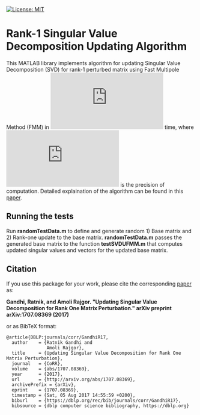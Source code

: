 [![License: MIT](https://img.shields.io/badge/License-MIT-yellow.svg)](https://github.com/AmoliR/rank1-svd-update/blob/master/LICENSE) 
# Rank-1 Singular Value Decomposition Updating Algorithm
This MATLAB library implements algorithm for updating Singular Value Decomposition (SVD) for rank-1 perturbed matrix using Fast Multipole Method (FMM) in ![Equation](https://latex.codecogs.com/gif.latex?%5Cinline%20%5Cbg_white%20O%28n%5E2%20%5C%20%5Ctext%7Blog%7D%28%5Cfrac%7B1%7D%7B%5Cepsilon%7D%29%29)  time, where ![Equation](https://latex.codecogs.com/gif.latex?%5Cinline%20%5Cbg_white%20%5Cepsilon) is the precision of computation. Detailed explaination of the algorithm can be found in this [paper](https://arxiv.org/abs/1707.08369).
## Running the tests
Run **randomTestData.m** to define and generate random 1) Base matrix and 2) Rank-one update to the base matrix. **randomTestData.m** passes the generated base matrix to the function **testSVDUFMM.m** that computes updated singular values and vectors for the updated base matrix.
## Citation
If you use this package for your work, please cite the corresponding [paper](https://arxiv.org/abs/1707.08369)
as: 

**Gandhi, Ratnik, and Amoli Rajgor. "Updating Singular Value Decomposition for Rank One Matrix Perturbation." arXiv preprint arXiv:1707.08369 (2017)**

or as BibTeX format:
```
@article{DBLP:journals/corr/GandhiR17,
  author    = {Ratnik Gandhi and
               Amoli Rajgor},
  title     = {Updating Singular Value Decomposition for Rank One Matrix Perturbation},
  journal   = {CoRR},
  volume    = {abs/1707.08369},
  year      = {2017},
  url       = {http://arxiv.org/abs/1707.08369},
  archivePrefix = {arXiv},
  eprint    = {1707.08369},
  timestamp = {Sat, 05 Aug 2017 14:55:59 +0200},
  biburl    = {https://dblp.org/rec/bib/journals/corr/GandhiR17},
  bibsource = {dblp computer science bibliography, https://dblp.org}
```
